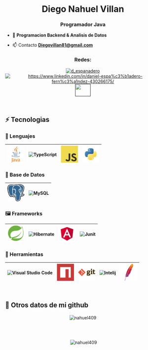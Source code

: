 <h1 align="center">Diego Nahuel Villan</h1>
<h3 align="center">Programador Java</h3>

- 💬 **Programacion Backend & Analisis de Datos**

- 📫 Contacto **Diegovillan81@gmail.com**

<h3 align="center">Redes:</h3>
<p align="center">
<a href="https://twitter.com/Villandie" target="_blank"><img align="center" src="https://raw.githubusercontent.com/rahuldkjain/github-profile-readme-generator/master/src/images/icons/Social/twitter.svg" alt="d_espanadero" height="40" width="50" /></a>
<a href="https://www.linkedin.com/in/diegovillan/" target="_blank"><img align="center" src="https://raw.githubusercontent.com/rahuldkjain/github-profile-readme-generator/master/src/images/icons/Social/linked-in-alt.svg" alt="https://www.linkedin.com/in/daniel-espa%c3%b1adero-fern%c3%a1ndez-430266175/" height="40" width="50" /></a>
<a href="" target="_blank"><img align="center" src="https://raw.githubusercontent.com/rahuldkjain/github-profile-readme-generator/master/src/images/icons/Social/youtube.svg" alt="" height="40" width="50" /></a>
</p><br>

## ⚡ Tecnologias

### :speech_balloon: Lenguajes

| <img alt="Java" title="Java" width="55px" src="https://raw.githubusercontent.com/github/explore/master/topics/java/java.png"> | <img alt="TypeScript" title="TypeScript" width="55px" src="https://upload.wikimedia.org/wikipedia/commons/thumb/4/4c/Typescript_logo_2020.svg/768px-Typescript_logo_2020.svg.png?20210506173343"> | <img title="Javascript" alt="javascript" width="55px" src="https://raw.githubusercontent.com/github/explore/master/topics/javascript/javascript.png"> | <img title="Python" alt="Python" width="55px" src="https://raw.githubusercontent.com/github/explore/master/topics/python/python.png"> |
| ----------------------------------------------------------------------------------------------------------------------------------------------------- | ------------------------------------------------------------------------------------------------------------------------------------------------------------------------------------------------- | ----------------------------------------------------------------------------------------------------------------------------- | ------------------------------------------------------------------------------------------------------------------------- |

### :floppy_disk: Base de Datos

| <img title="PostgreSql" alt="PostgreSql" width="55px" src="https://raw.githubusercontent.com/github/explore/master/topics/postgresql/postgresql.png"> | <img title="MySQL" alt="MySQL" width="55px" src="https://yt3.ggpht.com/ytc/AKedOLRpJVGUTtjVE_mf-DouS6NeZVEDVBqdjc1diCIQEg=s900-c-k-c0x00ffffff-no-rj"> |
| ----------------------------------------------------------------------------------------------------------------------------------------- | ------------------------------------------------------------------------------------------------------------------------- |

### 🖼️ Frameworks

| <img title="Spring" alt="Spring" width="55px" src="https://raw.githubusercontent.com/github/explore/master/topics/spring/spring.png"> | <img title="Hibernate" alt="Hibernate" width="55px" src="https://www.bairesdev.com/wp-content/uploads/2020/07/hibernate-java-framework-logo-01.png"> | <img title="Angular" alt="Angular" width="55px" src="https://raw.githubusercontent.com/github/explore/master/topics/angular/angular.png"> | <img title="Junit" alt="Junit" width="55px" src="https://i2.wp.com/blog.stylingandroid.com/wp-content/uploads/2017/02/junit5-logo.png?ssl=1"> | 
| --------------------------------------------------------------------------------------------------------------------------------------- | --------------------------------------------------------------------------------------------------------------------------------- | -------------------------------------------------------------------------------------------------------------------- | -------------------------------------------------------------------------------------------------------------------- |

### :wrench: Herramientas

| <img title="Visual Studio Code" alt="Visual Studio Code" width="55px" src="https://upload.wikimedia.org/wikipedia/commons/thumb/9/9a/Visual_Studio_Code_1.35_icon.svg/768px-Visual_Studio_Code_1.35_icon.svg.png?20210804221519"> | <img title="npm" alt="npm" width="55px" src="https://raw.githubusercontent.com/github/explore/master/topics/npm/npm.png"> | <img title="Git" alt="Git" width="55px" src="https://raw.githubusercontent.com/github/explore/master/topics/git/git.png"> | <img title="Intelij" alt="Intelij" width="55px" src="https://upload.wikimedia.org/wikipedia/commons/thumb/9/9c/IntelliJ_IDEA_Icon.svg/375px-IntelliJ_IDEA_Icon.svg.png"> | <img title="Maven" alt="Maven" width="55px" src="https://raw.githubusercontent.com/github/explore/master/topics/maven/maven.png"> | 
| --------------------------------------------------------------------------------------------------------------------------------------------------------------------------------------------------------------------------------- | ------------------------------------------------------------------------------------------------------------------------- | ------------------------------------------------------------------------------------------------------------------------- | ------------------------------------------------------------------------------------------------------------------------------------- | ----------------------------------------------------------------------------------------------------------------------------------------- |


<br>


## 🤔 Otros datos de mi github

<p align="center"><img align="center" src="https://github-readme-stats.vercel.app/api/top-langs?username=nahuel409&show_icons=true&locale=en&layout=compact" alt="nahuel409" /></p><br><br>

<p align="center">&nbsp;<img align="center" src="https://github-readme-stats.vercel.app/api?username=nahuel409&show_icons=true&locale=en" alt="nahuel409" /></p>
